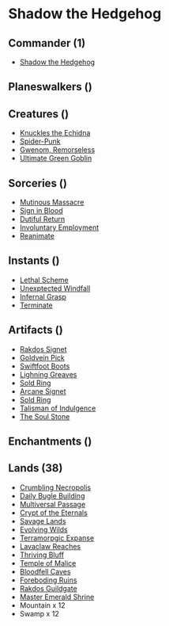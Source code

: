 # Shadow the Hedgehog

## Commander (1)
* [Shadow the Hedgehog](https://www.cardkingdom.com/catalog/search?search=header&filter%5Bname%5D=Shadow+the+Hedgehog)

## Planeswalkers ()

## Creatures ()
* [Knuckles the Echidna](https://www.cardkingdom.com/catalog/search?search=header&filter%5Bname%5D=Knuckles+the+Echidna)
* [Spider-Punk](https://www.cardkingdom.com/catalog/search?search=header&filter%5Bname%5D=Spider-Punk)
* [Gwenom, Remorseless](https://www.cardkingdom.com/catalog/search?search=header&filter%5Bname%5D=Gwenom+Remorseless)
* [Ultimate Green Goblin]()

## Sorceries ()
* [Mutinous Massacre]()
* [Sign in Blood]()
* [Dutiful Return]()
* [Involuntary Employment]()
* [Reanimate]()

## Instants ()
* [Lethal Scheme]()
* [Unexptected Windfall]()
* [Infernal Grasp]()
* [Terminate]()

## Artifacts ()
* [Rakdos Signet](https://www.cardkingdom.com/catalog/search?search=header&filter%5Bname%5D=Rakdos+Signet)
* [Goldvein Pick]()
* [Swiftfoot Boots]()
* [Lighning Greaves]()
* [Sold Ring]()
* [Arcane Signet]()
* [Sold Ring]()
* [Talisman of Indulgence]()
* [The Soul Stone]()

## Enchantments ()

## Lands (38)
* [Crumbling Necropolis]()
* [Daily Bugle Building]()
* [Multiversal Passage]()
* [Crypt of the Eternals]()
* [Savage Lands]()
* [Evolving Wilds]()
* [Terramorpgic Expanse]()
* [Lavaclaw Reaches]()
* [Thriving Bluff]()
* [Temple of Malice]()
* [Bloodfell Caves]()
* [Foreboding Ruins]()
* [Rakdos Guildgate]()
* [Master Emerald Shrine]()
* Mountain x 12
* Swamp x 12